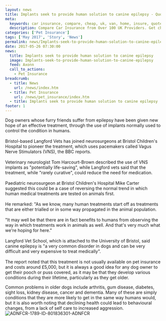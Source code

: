 ```yaml
---
layout: news
title: Implants seek to provide human solution to canine epilepsy - Quotezone.co.uk
meta:
  keywords: car insurance, compare, cheap, uk, van, home, insure, quotes, online, comparison, bike, loans, life
  description: Compare Car Insurance from Over 100 UK Providers. Get cheap quotes online now using our fast, free, secure comparison site
categories: ['Pet Insurance']
tags: ['May 2017', 'Story', 'News']
permalink: news/Implants-seek-to-provide-human-solution-to-canine-epilepsy.htm
date: 2017-05-26 07:30:00
news:
  title: Implants seek to provide human solution to canine epilepsy
  image: Implants-seek-to-provide-human-solution-to-canine-epilepsy
  feed: Axonn
  call_to_actions:
    - Pet Insurance
breadcrumb:
  - title: News
    url: /news/index.htm
  - title: Pet Insurance
    url: /news/pet_insurance/index.htm
  - title: Implants seek to provide human solution to canine epilepsy
footer: 1
---
```


Dog owners whose furry friends suffer from epilepsy have been given new hope of an effective treatment, through the use of implants normally used to control the condition in humans.<br /> &nbsp;<br /> Bristol-based Langford Vets has joined neurosurgeons at Bristol Children&#39;s Hospital to pioneer the treatment, which uses pacemakers called Vagus Nerve Stimulators (VNS), the BBC reports.<br /> &nbsp;<br /> Veterinary neurologist Tom Harcourt-Brown described the use of VNS implants as &quot;potentially life-saving&quot;, while Langford vets said that the treatment, while &quot;rarely curative&quot;, could reduce the need for medication.<br /> &nbsp;<br /> Paediatric neurosurgeon at Bristol Children&#39;s Hospital Mike Carter suggested this could be a case of reversing the normal trend in which human medical treatments are tested on animals first.&nbsp;<br /> &nbsp;<br /> He remarked: &quot;As we know, many human treatments start off as treatments that are either trialled or in some way propagated in the animal population.<br /> &nbsp;<br /> &quot;It may well be that there are in fact benefits to humans from observing the way in which treatments work in animals as well. And that&#39;s very much what we&#39;re hoping for here.&quot;<br /> &nbsp;<br /> Langford Vet School, which is attached to the University of Bristol, said canine epilepsy is &quot;a very common disorder in dogs and can be very difficult and very expensive to treat medically&quot;.<br /> &nbsp;<br /> The report noted that this treatment is not usually available on pet insurance and costs around &pound;5,000, but it is always a good idea for any dog owner to get their pooch or puss covered, as it may be that they develop various conditions during their lifetime, particularly as they get older.&nbsp;

Common problems in older dogs include arthritis, gum disease, diabetes, sight loss, kidney disease, cancer and dementia. Many of these are simply conditions that they are more likely to get in the same way humans would, but it is also worth noting that declining health could lead to behavioural changes, from a lack of self care to increased aggression.<img alt="ADNFCR-1789-ID-801836301-ADNFCR" src="http://feeds.directnews.co.uk/feedtrack/justcopyright.gif?feedid=1789&itemid=801836301" />